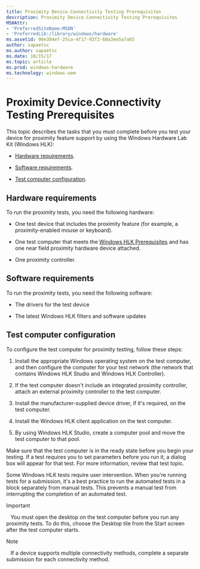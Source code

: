 ```yaml
---
title: Proximity Device.Connectivity Testing Prerequisites
description: Proximity Device.Connectivity Testing Prerequisites
MSHAttr:
- 'PreferredSiteName:MSDN'
- 'PreferredLib:/library/windows/hardware'
ms.assetid: 98e384ef-25ca-4f17-93f2-60a3ee5a7a03
author: sapaetsc
ms.author: sapaetsc
ms.date: 10/15/17
ms.topic: article
ms.prod: windows-hardware
ms.technology: windows-oem
---
```


# Proximity Device.Connectivity Testing Prerequisites


This topic describes the tasks that you must complete before you test your device for proximity feature support by using the Windows Hardware Lab Kit (Windows HLK):

-   [Hardware requirements](#bkmk-hck-sdc-hr).

-   [Software requirements](#bkmk-hck-sdc-sr).

-   [Test computer configuration](#bkmk-hck-sdc-tc).

## <span id="BKMK_HCK_SDC_hR"></span><span id="bkmk-hck-sdc-hr"></span><span id="BKMK_HCK_SDC_HR"></span>Hardware requirements


To run the proximity tests, you need the following hardware:

-   One test device that includes the proximity feature (for example, a proximity-enabled mouse or keyboard).

-   One test computer that meets the [Windows HLK Prerequisites](..\getstarted\windows-hlk-prerequisites.md) and has one near field proximity hardware device attached.

-   One proximity controller.

## <span id="BKMK_HCK_SDC_sR"></span><span id="bkmk-hck-sdc-sr"></span><span id="BKMK_HCK_SDC_SR"></span>Software requirements


To run the proximity tests, you need the following software:

-   The drivers for the test device

-   The latest Windows HLK filters and software updates

## <span id="BKMK_HCK_SDC_tC"></span><span id="bkmk-hck-sdc-tc"></span><span id="BKMK_HCK_SDC_TC"></span>Test computer configuration


To configure the test computer for proximity testing, follow these steps:

1.  Install the appropriate Windows operating system on the test computer, and then configure the computer for your test network (the network that contains Windows HLK Studio and Windows HLK Controller).

2.  If the test computer doesn't include an integrated proximity controller, attach an external proximity controller to the test computer.

3.  Install the manufacturer-supplied device driver, if it's required, on the test computer.

4.  Install the Windows HLK client application on the test computer.

5.  By using Windows HLK Studio, create a computer pool and move the test computer to that pool.

Make sure that the test computer is in the ready state before you begin your testing. If a test requires you to set parameters before you run it, a dialog box will appear for that test. For more information, review that test topic.

Some Windows HLK tests require user intervention. When you're running tests for a submission, it's a best practice to run the automated tests in a block separately from manual tests. This prevents a manual test from interrupting the completion of an automated test.

>[!IMPORTANT]
>  
You must open the desktop on the test computer before you run any proximity tests. To do this, choose the Desktop tile from the Start screen after the test computer starts.

>[!NOTE]
>  
If a device supports multiple connectivity methods, complete a separate submission for each connectivity method.

 

 

 






